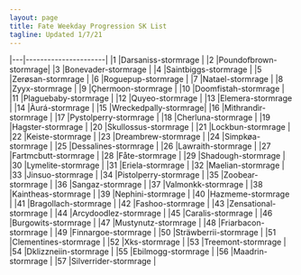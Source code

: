 ```yaml
---
layout: page
title: Fate Weekday Progression SK List
tagline: Updated 1/7/21
---
```

|---|----------------------|
|1  |Darsaniss-stormrage   |
|2  |Poundofbrown-stormrage|
|3  |Bonevader-stormrage   |
|4  |Saintbiggs-stormrage  |
|5  |Zerøsan-stormrage     |
|6  |Roguepup-stormrage    |
|7  |Natael-stormrage      |
|8  |Zyyx-stormrage        |
|9  |Çhermoon-stormrage    |
|10 |Doomfistah-stormrage  |
|11 |Plaguebaby-stormrage  |
|12 |Quyeo-stormrage       |
|13 |Elemera-stormrage     |
|14 |Àurá-stormrage        |
|15 |Wreckedpally-stormrage|
|16 |Mìthrandìr-stormrage  |
|17 |Pystolperry-stormrage |
|18 |Cherluna-stormrage    |
|19 |Hagster-stormrage     |
|20 |Skullossus-stormrage  |
|21 |Lockbun-stormrage     |
|22 |Keiste-stormrage      |
|23 |Dreambrew-stormrage   |
|24 |Simpkøa-stormrage     |
|25 |Dessalines-stormrage  |
|26 |Lawraith-stormrage    |
|27 |Fartmcbutt-stormrage  |
|28 |Fåte-stormrage        |
|29 |Shadough-stormrage    |
|30 |Lymelite-stormrage    |
|31 |Eriela-stormrage      |
|32 |Maelian-stormrage     |
|33 |Jinsuo-stormrage      |
|34 |Pistolperry-stormrage |
|35 |Zoobear-stormrage     |
|36 |Sangaz-stormrage      |
|37 |Valmonkk-stormrage    |
|38 |Kaintheas-stormrage   |
|39 |Nephini-stormrage     |
|40 |Hazmeme-stormrage     |
|41 |Bragollach-stormrage  |
|42 |Fashoo-stormrage      |
|43 |Zensational-stormrage |
|44 |Arcydoodlez-stormrage |
|45 |Caralis-stormrage     |
|46 |Burgowits-stormrage   |
|47 |Mustynutz-stormrage   |
|48 |Friarbacon-stormrage  |
|49 |Finnargoe-stormrage   |
|50 |Sträwberrii-stormrage |
|51 |Clementines-stormrage |
|52 |Xks-stormrage         |
|53 |Treemont-stormrage    |
|54 |Dklizzneiin-stormrage |
|55 |Ebilmogg-stormrage    |
|56 |Maadrin-stormrage     |
|57 |Silverrider-stormrage |
